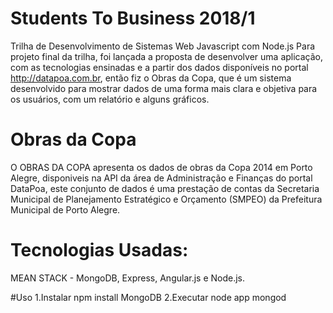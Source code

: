 # Students To Business 2018/1
Trilha de Desenvolvimento de Sistemas Web Javascript com Node.js
Para projeto final da trilha, foi lançada a proposta de desenvolver uma aplicação, com as tecnologias ensinadas e a partir dos dados disponíveis no portal http://datapoa.com.br, então fiz o Obras da Copa, que é um sistema desenvolvido para mostrar dados de uma forma mais clara e objetiva para os usuários, com um relatório e alguns gráficos.

# Obras da Copa
O OBRAS DA COPA apresenta os dados de obras da Copa 2014 em Porto Alegre, disponiveis na API da área de Administração e Finanças do portal DataPoa, este conjunto de dados é uma prestação de contas da Secretaria Municipal de Planejamento Estratégico e Orçamento (SMPEO) da Prefeitura Municipal de Porto Alegre.

# Tecnologias Usadas:
MEAN STACK - MongoDB, Express, Angular.js e Node.js.

#Uso
1.Instalar
    npm install
    MongoDB
2.Executar
    node app
    mongod